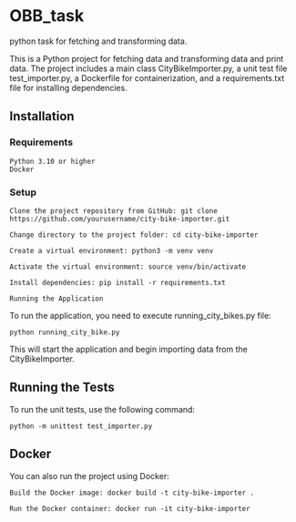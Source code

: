 # OBB_task
python task for fetching and transforming data.

This is a Python project for fetching data and transforming data and print data. The project includes a main class CityBikeImporter.py, a unit test file test_importer.py, a Dockerfile for containerization, and a requirements.txt file for installing dependencies.

## Installation
### Requirements

    Python 3.10 or higher
    Docker
    
### Setup

    Clone the project repository from GitHub: git clone https://github.com/yourusername/city-bike-importer.git

    Change directory to the project folder: cd city-bike-importer

    Create a virtual environment: python3 -m venv venv

    Activate the virtual environment: source venv/bin/activate

    Install dependencies: pip install -r requirements.txt
    
    Running the Application

To run the application, you need to execute running_city_bikes.py file:

``` python running_city_bike.py ```

This will start the application and begin importing data from the CityBikeImporter.

## Running the Tests

To run the unit tests, use the following command:


``` python -m unittest test_importer.py ```


## Docker

You can also run the project using Docker:

    Build the Docker image: docker build -t city-bike-importer .

    Run the Docker container: docker run -it city-bike-importer
